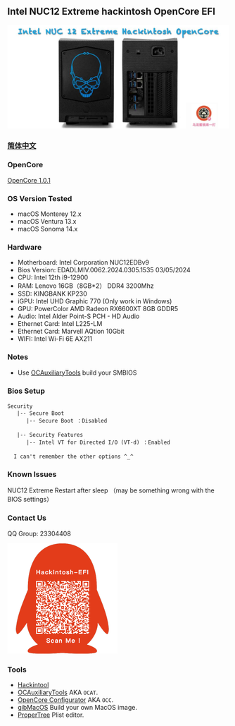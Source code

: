 ## Intel NUC12  Extreme hackintosh OpenCore EFI

![image](ScreenShot/NUC12.JPG)

### [简体中文](README.zh_CN.md)

### OpenCore

[OpenCore 1.0.1](https://github.com/acidanthera/OpenCorePkg)

### OS Version Tested

- macOS Monterey 12.x
- macOS Ventura  13.x
- macOS Sonoma   14.x

### Hardware

- Motherboard: Intel Corporation NUC12EDBv9
- Bios Version: EDADLMIV.0062.2024.0305.1535  03/05/2024
- CPU: Intel 12th i9-12900
- RAM: Lenovo 16GB（8GB*2） DDR4 3200Mhz
- SSD: KINGBANK KP230
- iGPU: Intel UHD Graphic 770 (Only work in Windows)
- GPU: PowerColor AMD Radeon RX6600XT 8GB GDDR5
- Audio: Intel Alder Point-S PCH - HD Audio
- Ethernet Card: Intel L225-LM
- Ethernet Card: Marvell AQtion 10Gbit
- WIFI: Intel Wi-Fi 6E AX211

### Notes

 - Use [OCAuxiliaryTools](https://github.com/ic005k/OCAuxiliaryTools) build your SMBIOS

### Bios Setup

```
Security
   |-- Secure Boot
      |-- Secure Boot ：Disabled 
      
   |-- Security Features
      |-- Intel VT for Directed I/O (VT-d) ：Enabled
      
  I can't remember the other options ^_^
```



### Known Issues

NUC12 Extreme Restart after sleep （may be something wrong with the BIOS settings）

### Contact Us

QQ Group: 23304408

![image](ScreenShot/QRCode.png)


### Tools

- [Hackintool](https://github.com/headkaze/Hackintool) 
- [OCAuxiliaryTools](https://github.com/ic005k/OCAuxiliaryTools) AKA `OCAT`.
- [OpenCore Configurator](https://mackie100projects.altervista.org/opencore-configurator/) AKA `OCC`.
- [gibMacOS](https://github.com/corpnewt/gibMacOS) Build your own MacOS image.
- [ProperTree](https://github.com/corpnewt/ProperTree) Plist editor.
